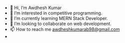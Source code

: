- 👋 Hi, I’m Awdhesh Kumar
- 👀 I’m interested in competitive programming.
- 🌱 I’m currently learning MERN Stack Developer.
- 💞️ I’m looking to collaborate on web development.
- 📫 How to reach me awdheshkumarab98@gmail.com
- 

<!---
awdhesh-kumar27/awdhesh-kumar27 is a ✨ special ✨ repository because its `README.md` (this file) appears on your GitHub profile.
You can click the Preview link to take a look at your changes.
--->
